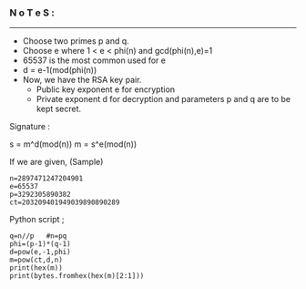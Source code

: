 ### N o T e S :

---

- Choose two primes p and q.
- Choose e where 1 < e < phi(n) and gcd(phi(n),e)=1
- 65537 is the most common used for e
- d = e-1(mod(phi(n))
- Now, we have the RSA key pair.
  - Public key exponent e for encryption
  - Private exponent d for decryption and parameters p and q are to be kept secret.

Signature : 

s = m^d(mod(n))
m = s^e(mod(n))

If we are given, (Sample)

```
n=2897471247204901
e=65537
p=3292305890382
ct=203209401949039890890289
```
Python script ;

```
q=n//p   #n=pq
phi=(p-1)*(q-1)
d=pow(e,-1,phi)
m=pow(ct,d,n)
print(hex(m))
print(bytes.fromhex(hex(m)[2:1]))



